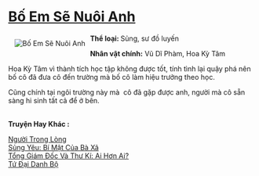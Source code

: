 <a href="https://utruyen.com/truyen/bo-em-se-nuoi-anh/16776/" title="Bố Em Sẽ Nuôi Anh"><h1>Bố Em Sẽ Nuôi Anh</h1></a><div style="display:table"><img align="right" style="float: left; padding: 10px;" src="https://utruyen.com/images/story/200x260/bo-em-se-nuoi-anh.jpg" alt="Bố Em Sẽ Nuôi Anh"><b>Thể loại: </b>Sủng, sư đồ luyến<p></p><b>Nhân vật chính:</b> Vũ Dĩ Phàm, Hoa Kỳ Tâm<p></p>Hoa Kỳ Tâm vì thành tích học tập không được tốt, tính tình lại quậy phá nên bố cô đã đưa cô đến trường mà bố cô làm hiệu trưởng theo học.<p></p>Cũng chính tại ngôi trường này mà  cô đã gặp được anh, người mà cô sẵn sàng hi sinh tất cả để ở bên.</div><p><br><b>Truyện Hay Khác :</b></p><a href="https://utruyen.com/truyen/nguoi-trong-long/19285/" alt="Người Trong Lòng">Người Trong Lòng</a><br/><a href="https://github.com/quanluxury/ngontinhhot/tree/master/truyenhay/17301/" alt="Sủng Yêu: Bí Mật Của Bà Xã">Sủng Yêu: Bí Mật Của Bà Xã</a><br/><a href="https://www.flickr.com/photos/184340401@N07/48711941546/" alt="Tổng Giám Đốc Và Thư Kí: Ai Hơn Ai?">Tổng Giám Đốc Và Thư Kí: Ai Hơn Ai?</a><br/><a href="https://github.com/quanluxury/ngontinhhot/tree/master/truyenhay/20340/" alt="Tứ Đại Danh Bộ">Tứ Đại Danh Bộ</a><br/>